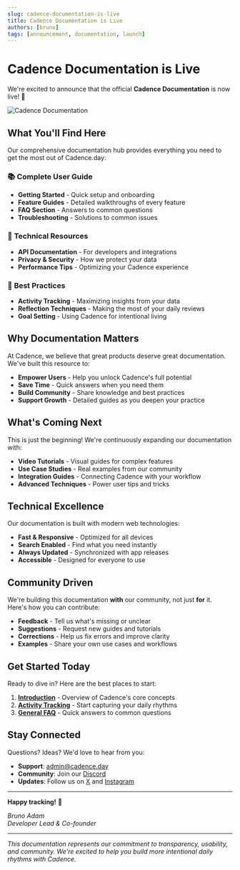 ```yaml
---
slug: cadence-documentation-is-live
title: Cadence Documentation is Live
authors: [bruno]
tags: [announcement, documentation, launch]
---
```


# Cadence Documentation is Live

We're excited to announce that the official **Cadence Documentation** is now live! 🎉

<!-- truncate -->

![Cadence Documentation](https://docs.cadence.day/img/cadence-social-card.png)

## What You'll Find Here

Our comprehensive documentation hub provides everything you need to get the most out of Cadence.day:

### 📚 **Complete User Guide**
- **Getting Started** - Quick setup and onboarding
- **Feature Guides** - Detailed walkthroughs of every feature
- **FAQ Section** - Answers to common questions
- **Troubleshooting** - Solutions to common issues

### 🔧 **Technical Resources**
- **API Documentation** - For developers and integrations
- **Privacy & Security** - How we protect your data
- **Performance Tips** - Optimizing your Cadence experience

### 🎯 **Best Practices**
- **Activity Tracking** - Maximizing insights from your data
- **Reflection Techniques** - Making the most of your daily reviews
- **Goal Setting** - Using Cadence for intentional living

## Why Documentation Matters

At Cadence, we believe that great products deserve great documentation. We've built this resource to:

- **Empower Users** - Help you unlock Cadence's full potential
- **Save Time** - Quick answers when you need them
- **Build Community** - Share knowledge and best practices
- **Support Growth** - Detailed guides as you deepen your practice

## What's Coming Next

This is just the beginning! We're continuously expanding our documentation with:

- **Video Tutorials** - Visual guides for complex features
- **Use Case Studies** - Real examples from our community
- **Integration Guides** - Connecting Cadence with your workflow
- **Advanced Techniques** - Power user tips and tricks

## Technical Excellence

Our documentation is built with modern web technologies:

- **Fast & Responsive** - Optimized for all devices
- **Search Enabled** - Find what you need instantly
- **Always Updated** - Synchronized with app releases
- **Accessible** - Designed for everyone to use

## Community Driven

We're building this documentation **with** our community, not just **for** it. Here's how you can contribute:

- **Feedback** - Tell us what's missing or unclear
- **Suggestions** - Request new guides and tutorials
- **Corrections** - Help us fix errors and improve clarity
- **Examples** - Share your own use cases and workflows

## Get Started Today

Ready to dive in? Here are the best places to start:

1. **[Introduction](/docs/intro)** - Overview of Cadence's core concepts
2. **[Activity Tracking](/docs/features/activity-tracking)** - Start capturing your daily rhythms
3. **[General FAQ](/docs/faq/general)** - Quick answers to common questions

## Stay Connected

Questions? Ideas? We'd love to hear from you:

- **Support**: [admin@cadence.day](mailto:admin@cadence.day)
- **Community**: Join our [Discord](https://discord.gg/) 
- **Updates**: Follow us on [X](https://x.com/cadencedotday) and [Instagram](https://instagram.com/cadencedotday)

---

**Happy tracking!** 🚀

*Bruno Adam*  
*Developer Lead & Co-founder*

---

*This documentation represents our commitment to transparency, usability, and community. We're excited to help you build more intentional daily rhythms with Cadence.*